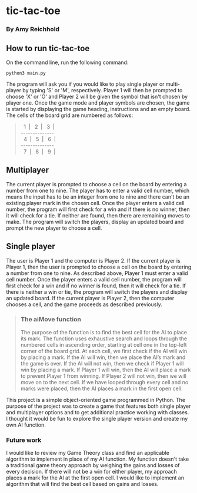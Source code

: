 # tic-tac-toe
### By Amy Reichhold

## How to run tic-tac-toe
On the command line, run the following command:
```
python3 main.py
```
The program will ask you if you would like to play single player or multi-
player by typing 'S' or 'M', respectively. Player 1 will then be prompted to 
choose 'X' or 'O' and Player 2 will be given the symbol that isn't chosen by 
player one. Once the game mode and player symbols are chosen, the game 
is started by displaying the game heading, instructions and an empty board.
The cells of the board grid are numbered as follows:
> &nbsp; 1 &nbsp;| &nbsp; 2 &nbsp;| &nbsp; 3 &nbsp;| \
> -------------- \
> &nbsp; 4 &nbsp;| &nbsp; 5 &nbsp;| &nbsp; 6 &nbsp;| \
> -------------- \
> &nbsp; 7 &nbsp;| &nbsp; 8 &nbsp;| &nbsp; 9 &nbsp;| 


## Multiplayer
The current player is prompted to choose a cell on the board by entering a
number from one to nine. The player has to enter a valid cell number, which
means the input has to be an integer from one to nine and there can't be an
existing player mark in the chosen cell. Once the player enters a valid cell
number, the program will first check for a win and if there is no winner, 
then it will check for a tie. If neither are found, then there are remaining 
moves to make. The program will switch the players, display an updated 
board and prompt the new player to choose a cell.


## Single player
The user is Player 1 and the computer is Player 2. If the current player is
Player 1, then the user is prompted to choose a cell on the board by entering 
a number from one to nine. As described above, Player 1 must enter a valid 
cell number. Once the player enters a valid cell number, the program will 
first check for a win and if no winner is found, then it will check for a tie.
If there is neither a win or tie, the program will switch the players and 
display an updated board. If the current player is Player 2, then the 
computer chooses a cell, and the game proceeds as described previously.
> ### The aiMove function
> The purpose of the function is to find the best cell for the AI to place
> its mark. The function uses exhaustive search and loops through the
> numbered cells in ascending order, starting at cell one in the top-left
> corner of the board grid. At each cell, we first check if the AI will win
> by placing a mark. If the AI will win, then we place the AI’s mark and the 
> game is over. If the AI will not win, then we check if Player 1 will win by 
> placing a mark. If Player 1 will win, then the AI will place a mark to
> prevent Player 1 from winning. If Player 2 will not win, then we will move 
> on to the next cell. If we have looped through every cell and no marks were 
> placed, then the AI places a mark in the first open cell.


This project is a simple object-oriented game programmed in Python. The 
purpose of the project was to create a game that features both single player 
and multiplayer options and to get additional practice working with classes. 
I thought it would be fun to explore the single player version and create my 
own AI function.


### Future work
I would like to review my Game Theory class and find an applicable algorithm
to implement in place of my AI function. My function doesn't take a traditional
game theory approach by weighing the gains and losses of every decision. If
there will not be a win for either player, my approach places a mark for the
AI at the first open cell. I would like to implement an algorithm that will
find the best cell based on gains and losses.

